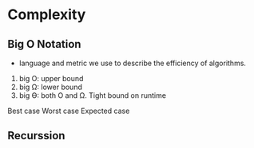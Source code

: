# Complexity

## Big O Notation

- language and metric we use to describe the efficiency of algorithms.

1. big O: upper bound
2. big Ω: lower bound
3. big Ѳ: both O and Ω. Tight bound on runtime

Best case
Worst case
Expected case

## Recurssion 
